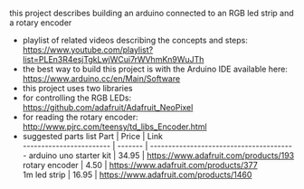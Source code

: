 this project describes building an arduino connected to an RGB led strip and a rotary encoder 
* playlist of related videos describing the concepts and steps: https://www.youtube.com/playlist?list=PLEn3R4esjTgkLwjWCui7rWVhmKn9WuJTh
* the best way to build this project is with the Arduino IDE available here: https://www.arduino.cc/en/Main/Software
* this project uses two libraries
 * for controlling the RGB LEDs: https://github.com/adafruit/Adafruit_NeoPixel
 * for reading the rotary encoder: http://www.pjrc.com/teensy/td_libs_Encoder.html
* suggested parts list
Part                     | Price   | Link                                     
------------------------ | ------- | ----------------------------------------
arduino uno starter kit  | 34.95   | https://www.adafruit.com/products/193  
rotary encoder           | 4.50    | https://www.adafruit.com/products/377   
1m led strip             | 16.95   | https://www.adafruit.com/products/1460  
